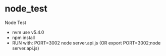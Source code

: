 # node_test
Node Test 
- nvm use v5.4.0
- npm install
- RUN with: PORT=3002 node server.api.js (OR export PORT=3002;node server.api.js)
